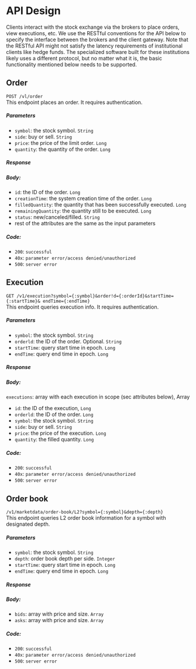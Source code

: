 # API Design
Clients interact with the stock exchange via the brokers to place orders, view executions, etc. We use the RESTful conventions for the API below to specify the interface between the brokers and the client gateway. 
Note that the RESTful API might not satisfy the latency requirements of institutional clients like hedge funds. The specialized software built for these institutions likely uses a different protocol, but no matter what it is, the basic functionality mentioned below needs to be supported.

## Order
`POST /vl/order` \
This endpoint places an order. It requires authentication.
##### Parameters
- `symbol`: the stock symbol. `String`
- `side`: buy or sell. `String`
- `price`: the price of the limit order. `Long`
- `quantity`: the quantity of the order. `Long`
##### Response
##### Body:
- `id`: the ID of the order. `Long`
- `creationTime`: the system creation time of the order. `Long`
- `filledQuantity`: the quantity that has been successfully executed. `Long`
- `remainingQuantity`: the quantity still to be executed. `Long`
- `status`: new/canceled/filled. `String`
- rest of the attributes are the same as the input parameters
##### Code:
- `200`: `successful`
- `40x`: `parameter error/access denied/unauthorized`
- `500`: `server error`

## Execution
`GET /v1/execution?symbol={:symbol}&order!d={:orderId}&startTime={:startTime}& endTime={:endTime}` \
This endpoint queries execution info. It requires authentication.
##### Parameters
- `symbol`: the stock symbol. `String`
- `orderld`: the ID of the order. Optional. `String`
- `startTime`: query start time in epoch. `Long`
- `endTime`: query end time in epoch. `Long`
##### Response
##### Body:
`executions`: array with each execution in scope (sec attributes below), Array
- `id`: the ID of the execution, `Long`
- `orderld`: the ID of the order. `Long`
- `symbol`: the stock symbol. `String`
- `side`: buy or sell. `String`
- `price`: the price of the execution. `Long`
- `quantity`: the filled quantity. `Long`
##### Code:
- `200`: `successful`
- `40x`: `parameter error/access denied/unauthorized`
- `500`: `server error`

## Order book
`/v1/marketdata/order-book/L2?symbol={:symbol}&depth={:depth}` \
This endpoint queries L2 order book information for a symbol with designated depth.
##### Parameters
- `symbol`: the stock symbol. `String`
- `depth`: order book depth per side. `Integer`
- `startTime`: query start time in epoch. `Long`
- `endTime`: query end time in epoch. `Long`
##### Response
##### Body:
- `bids`: array with price and size. `Array`
- `asks`: array with price and size. `Array`
##### Code:
- `200`: `successful`
- `40x`: `parameter error/access denied/unauthorized`
- `500`: `server error`